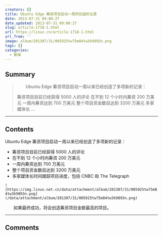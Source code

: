 ```yaml
---
creators: []
title: Ubuntu Edge 筹资项目启动一周所创造的记录
date: 2013-07-31 09:00:27
date_updated: 2013-07-31 09:00:27
slug: article-1718-1.html
url: https://linux.cn/article-1718-1.html
url_from: ''
image: album/201307/31/005925tw75m84tw3k9893n.png
tags: []
categories:
  - 新闻
---
```


## Summary

> 　　Ubuntu Edge 筹资项目启动一周以来已经创造了多项新的记录：
> 
> 筹资项目目前已经获得 5000 人的评论
> 在不到 12 个小时内筹资 200 万美元
> 一周内筹资达到 700 万美元
> 整个项目资金数目达到 3200 万美元
> 多家媒体长 ...

***

<!-- more -->

## Contents

Ubuntu Edge 筹资项目启动一周以来已经创造了多项新的记录：

* 筹资项目目前已经获得 5000 人的评论
* 在不到 12 个小时内筹资 200 万美元
* 一周内筹资达到 700 万美元
* 整个项目资金数目达到 3200 万美元
* 多家媒体长时间跟踪项目进度，包括 CNBC 和 The Telegraph

`![https://img.linux.net.cn/data/attachment/album/201307/31/005925tw75m84tw3k9893n.png](/data/attachment/album/201307/31/005925tw75m84tw3k9893n.png)`

　　如果最终成功，将会创造筹资项目金额最高的项目。

***

## Comments
